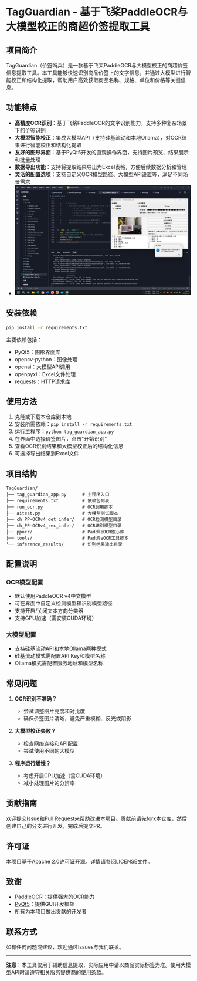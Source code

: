 # TagGuardian - 基于飞桨PaddleOCR与大模型校正的商超价签提取工具

## 项目简介

TagGuardian（价签哨兵）是一款基于飞桨PaddleOCR与大模型校正的商超价签信息提取工具。本工具能够快速识别商品价签上的文字信息，并通过大模型进行智能校正和结构化提取，帮助用户高效获取商品名称、规格、单位和价格等关键信息。

## 功能特点

- **高精度OCR识别**：基于飞桨PaddleOCR的文字识别能力，支持多种复杂场景下的价签识别
- **大模型智能校正**：集成大模型API（支持硅基流动和本地Ollama），对OCR结果进行智能校正和结构化提取
- **友好的图形界面**：基于PyQt5开发的直观操作界面，支持图片预览、结果展示和批量处理
- **数据导出功能**：支持将提取结果导出为Excel表格，方便后续数据分析和管理
- **灵活的配置选项**：支持自定义OCR模型路径、大模型API设置等，满足不同场景需求
- ![描述](image/1.png)

## 安装依赖

```bash
pip install -r requirements.txt
```

主要依赖包括：
- PyQt5：图形界面库
- opencv-python：图像处理
- openai：大模型API调用
- openpyxl：Excel文件处理
- requests：HTTP请求库

## 使用方法

1. 克隆或下载本仓库到本地
2. 安装所需依赖：`pip install -r requirements.txt`
3. 运行主程序：`python tag_guardian_app.py`
4. 在界面中选择价签图片，点击"开始识别"
5. 查看OCR识别结果和大模型校正后的结构化信息
6. 可选择导出结果到Excel文件

## 项目结构

```
TagGuardian/
├── tag_guardian_app.py      # 主程序入口
├── requirements.txt         # 依赖包列表
├── run_ocr.py               # OCR调用脚本
├── aitest.py                # 大模型测试脚本
├── ch_PP-OCRv4_det_infer/   # OCR检测模型目录
├── ch_PP-OCRv4_rec_infer/   # OCR识别模型目录
├── ppocr/                   # PaddleOCR核心库
├── tools/                   # PaddleOCR工具脚本
└── inference_results/       # 识别结果输出目录
```

## 配置说明

### OCR模型配置
- 默认使用PaddleOCR v4中文模型
- 可在界面中自定义检测模型和识别模型路径
- 支持开启/关闭文本方向分类器
- 支持GPU加速（需安装CUDA环境）

### 大模型配置
- 支持硅基流动API和本地Ollama两种模式
- 硅基流动模式需配置API Key和模型名称
- Ollama模式需配置服务地址和模型名称

## 常见问题

1. **OCR识别不准确？**
   - 尝试调整图片亮度和对比度
   - 确保价签图片清晰，避免严重模糊、反光或阴影

2. **大模型校正失败？**
   - 检查网络连接和API配置
   - 尝试使用不同的大模型

3. **程序运行缓慢？**
   - 考虑开启GPU加速（需CUDA环境）
   - 减小处理图片的分辨率

## 贡献指南

欢迎提交Issue和Pull Request来帮助改进本项目。贡献前请先fork本仓库，然后创建自己的分支进行开发，完成后提交PR。

## 许可证

本项目基于Apache 2.0许可证开源。详情请参阅LICENSE文件。

## 致谢

- [PaddleOCR](https://github.com/PaddlePaddle/PaddleOCR)：提供强大的OCR能力
- [PyQt5](https://www.riverbankcomputing.com/software/pyqt/)：提供GUI开发框架
- 所有为本项目做出贡献的开发者

## 联系方式

如有任何问题或建议，欢迎通过Issues与我们联系。

---

**注意**：本工具仅用于辅助信息提取，实际应用中请以商品实际标签为准。使用大模型API时请遵守相关服务提供商的使用条款。
